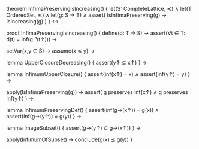 theorem InfimaPreservingIsIncreasing() {
  let(S: CompleteLattice, ≼) ∧
  let(T: OrderedSet, ⪯) ∧
  let(g: S → T) ∧
  assert(
    IsInfimaPreserving(g) →
    IsIncreasing(g)
  )
} ↔

proof InfimaPreservingIsIncreasing() {
  define(d: T → S) →
  assert(∀t ∈ T: d(t) = inf(g⁻¹(t↑))) →
  
  setVar(x,y ∈ S) →
  assume(x ≼ y) →
  
  lemma UpperClosureDecreasing() {
    assert(y↑ ⊆ x↑)
  } →
  
  lemma InfimumUpperClosure() {
    assert(inf(x↑) = x) ∧
    assert(inf(y↑) = y)
  } →
  
  apply(IsInfimaPreserving(g)) →
  assert(
    g preserves inf(x↑) ∧
    g preserves inf(y↑)
  ) →
  
  lemma InfimumPreservingDef() {
    assert(inf(g→(x↑)) = g(x)) ∧
    assert(inf(g→(y↑)) = g(y))
  } →
  
  lemma ImageSubset() {
    assert(g→(y↑) ⊆ g→(x↑))
  } →
  
  apply(InfimumOfSubset) →
  conclude(g(x) ⪯ g(y))
}